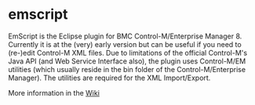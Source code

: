 emscript
=========

EmScript is the Eclipse plugin for BMC Control-M/Enterprise Manager 8. Currently it is at the (very) early version but can be useful if you need to (re-)edit Control-M XML files. Due to limitations of the official Control-M's Java API (and Web Service Interface also), the plugin uses Control-M/EM utilities (which usually reside in the bin folder of the Control-M/Enterprise Manager). The utilities are required for the XML Import/Export.

More information in the [Wiki](https://github.com/thomeo/emscript/wiki)
